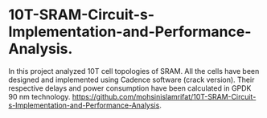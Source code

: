 # 10T-SRAM-Circuit-s-Implementation-and-Performance-Analysis.
In this project analyzed 10T cell topologies of SRAM. All the cells have been designed and implemented using Cadence software (crack version). Their respective delays and power consumption have been calculated in GPDK 90 nm technology.
https://github.com/mohsinislamrifat/10T-SRAM-Circuit-s-Implementation-and-Performance-Analysis.
